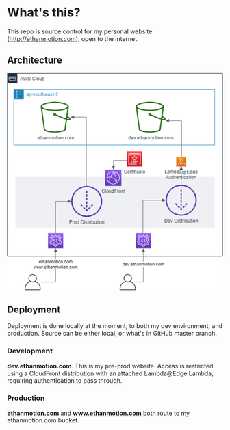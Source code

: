 # What's this?
This repo is source control for my personal website (http://ethanmotion.com), open to the internet.

## Architecture
![architecture](architecture_diagram.png)

## Deployment
Deployment is done locally at the moment, to both my dev environment, and production. Source can be either local, or what's in GitHub master branch.

### Development
**dev.ethanmotion.com**. This is my pre-prod website. Access is restricted using a CloudFront distribution with an attached Lambda@Edge Lambda, requiring authentication to pass through.

### Production
**ethanmotion.com** and **www.ethanmotion.com** both route to my ethanmotion.com bucket.
